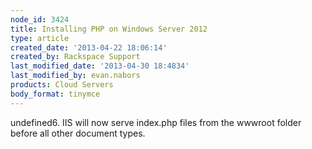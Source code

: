 ```yaml
---
node_id: 3424
title: Installing PHP on Windows Server 2012
type: article
created_date: '2013-04-22 18:06:14'
created_by: Rackspace Support
last_modified_date: '2013-04-30 18:4834'
last_modified_by: evan.nabors
products: Cloud Servers
body_format: tinymce
---
```


undefined6. IIS will now serve index.php files from the wwwroot folder before
all other document types.

 

